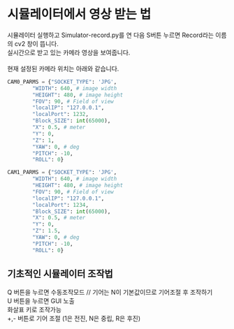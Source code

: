 # 시뮬레이터에서 영상 받는 법

시뮬레이터 실행하고 Simulator-record.py를 연 다음 S버튼 누르면 Record라는 이름의 cv2 창이 뜹니다. <br>
실시간으로 받고 있는 카메라 영상을 보여줍니다. <br><br>
현재 설정된 카메라 위치는 아래와 같습니다. <br>
```python
CAM0_PARMS = {"SOCKET_TYPE": 'JPG',
        "WIDTH": 640, # image width
        "HEIGHT": 480, # image height
        "FOV": 90, # Field of view
        "localIP": "127.0.0.1",
        "localPort": 1232,
        "Block_SIZE": int(65000),
        "X": 0.5, # meter
        "Y": 0,
        "Z": 1,
        "YAW": 0, # deg
        "PITCH": -10,
        "ROLL": 0}

CAM1_PARMS = {"SOCKET_TYPE": 'JPG',
        "WIDTH": 640, # image width
        "HEIGHT": 480, # image height
        "FOV": 90, # Field of view
        "localIP": "127.0.0.1",
        "localPort": 1234,
        "Block_SIZE": int(65000),
        "X": 0.5, # meter
        "Y": 0,
        "Z": 1.5,
        "YAW": 0, # deg
        "PITCH": -10,
        "ROLL": 0}
```

## 기초적인 시뮬레이터 조작법

Q 버튼을 누르면 수동조작모드 // 기어는 N이 기본값이므로 기어조절 후 조작하기 <br>
U 버튼을 누르면 GUI 노출 <br>
화살표 키로 조작가능 <br>
+,- 버튼로 기어 조절 (1은 전진, N은 중립, R은 후진)
